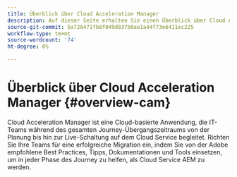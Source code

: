 ```yaml
---
title: Überblick über Cloud Acceleration Manager
description: Auf dieser Seite erhalten Sie einen Überblick über Cloud Acceleration Manager.
source-git-commit: 5a726471fb8f049d837b0ae1a44f73e6411ec225
workflow-type: tm+mt
source-wordcount: '74'
ht-degree: 0%

---
```



# Überblick über Cloud Acceleration Manager {#overview-cam}

Cloud Acceleration Manager ist eine Cloud-basierte Anwendung, die IT-Teams während des gesamten Journey-Übergangszeitraums von der Planung bis hin zur Live-Schaltung auf dem Cloud Service begleitet. Richten Sie Ihre Teams für eine erfolgreiche Migration ein, indem Sie von der Adobe empfohlene Best Practices, Tipps, Dokumentationen und Tools einsetzen, um in jeder Phase des Journey zu helfen, als Cloud Service AEM zu werden.